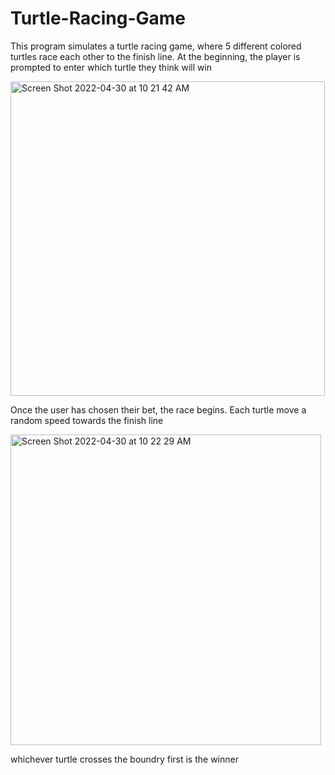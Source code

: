 # Turtle-Racing-Game

This program simulates a turtle racing game, where 5 different colored turtles race each other to the finish line. At the beginning, the player is prompted to 
enter which turtle they think will win

<img width="503" alt="Screen Shot 2022-04-30 at 10 21 42 AM" src="https://user-images.githubusercontent.com/54502182/166109437-ac810e2e-9995-4cca-b90b-bb5b2414ccd1.png">

Once the user has chosen their bet, the race begins. Each turtle move a random speed towards the finish line

<img width="497" alt="Screen Shot 2022-04-30 at 10 22 29 AM" src="https://user-images.githubusercontent.com/54502182/166109462-ce42c35b-acd1-47d8-981c-c434e7b2df6b.png">

whichever turtle crosses the boundry first is the winner
